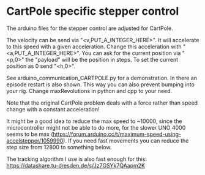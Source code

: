 # CartPole specific stepper control

The arduino files for the stepper control are adjusted for CartPole.

The velocity can be send via "<v,PUT_A_INTEGER_HERE>". It will accelerate to this speed with a given acceleration. Change this acceleration with "<a,PUT_A_INTEGER_HERE>". You can ask for the current position via "<p,0>" the "payload" will be the position in steps. To set the current position as 0 send "<h,0>".  

See arduino_communication_CARTPOLE.py for a demonstration. In there an episode restart is also shown. This way you can also prevent bumping into your rig. Change maxRevolutions in python and cpp to your need.

Note that the original CartPole problem deals with a force rather than speed change with a constant acceleration!

It might be a good idea to reduce the max speed to ~10000, since the microcontroller might not be able to do more, for the slower UNO 4000 seems to be max (https://forum.arduino.cc/t/maximum-speed-using-accelstepper/1059990). If you need fast movements you can reduce the step size from 12800 to something below.

The tracking algorithm I use is also fast enough for this: https://datashare.tu-dresden.de/s/Jz7GSYk7QAapm2K
